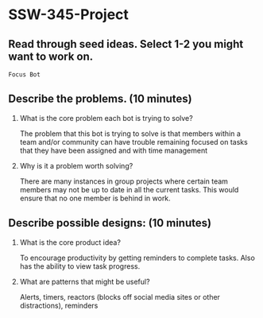 # SSW-345-Project

## Read through seed ideas. Select 1-2 you might want to work on.

`Focus Bot`

## Describe the problems. (10 minutes)

1. What is the core problem each bot is trying to solve?

    The problem that this bot is trying to solve is that members within a team and/or community can have trouble remaining focused on tasks that they have been assigned and with time management

2. Why is it a problem worth solving?

    There are many instances in group projects where certain team members may not be up to date in all the current tasks. This would ensure that no one member is behind in work.

## Describe possible designs: (10 minutes)

1. What is the core product idea?

    To encourage productivity by getting reminders to complete tasks. Also has the ability to view task progress.

2. What are patterns that might be useful?

    Alerts, timers, reactors (blocks off social media sites or other distractions), reminders
